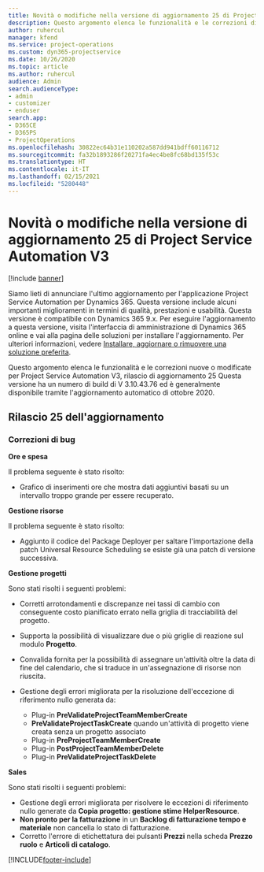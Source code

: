 ```yaml
---
title: Novità o modifiche nella versione di aggiornamento 25 di Project Service Automation V3
description: Questo argomento elenca le funzionalità e le correzioni disponibili nella versione di aggiornamento 25 di Project Service Automation V3.
author: ruhercul
manager: kfend
ms.service: project-operations
ms.custom: dyn365-projectservice
ms.date: 10/26/2020
ms.topic: article
ms.author: ruhercul
audience: Admin
search.audienceType:
- admin
- customizer
- enduser
search.app:
- D365CE
- D365PS
- ProjectOperations
ms.openlocfilehash: 30822ec64b31e110202a587dd941bdff60116712
ms.sourcegitcommit: fa32b1893286f20271fa4ec4be8fc68bd135f53c
ms.translationtype: HT
ms.contentlocale: it-IT
ms.lasthandoff: 02/15/2021
ms.locfileid: "5280448"
---
```

# <a name="whats-new-or-changed-in-project-service-automation-update-release-25-v3"></a>Novità o modifiche nella versione di aggiornamento 25 di Project Service Automation V3

[!include [banner](../includes/psa-now-project-operations.md)]

Siamo lieti di annunciare l'ultimo aggiornamento per l'applicazione Project Service Automation per Dynamics 365. Questa versione include alcuni importanti miglioramenti in termini di qualità, prestazioni e usabilità. Questa versione è compatibile con Dynamics 365 9.x. Per eseguire l'aggiornamento a questa versione, visita l'interfaccia di amministrazione di Dynamics 365 online e vai alla pagina delle soluzioni per installare l'aggiornamento. Per ulteriori informazioni, vedere [Installare, aggiornare o rimuovere una soluzione preferita](https://docs.microsoft.com/power-platform/admin/install-remove-preferred-solution).

Questo argomento elenca le funzionalità e le correzioni nuove o modificate per Project Service Automation V3, rilascio di aggiornamento 25 Questa versione ha un numero di build di V 3.10.43.76 ed è generalmente disponibile tramite l'aggiornamento automatico di ottobre 2020.

## <a name="update-release-25"></a>Rilascio 25 dell'aggiornamento

### <a name="bug-fixes"></a>Correzioni di bug

**Ore e spesa**

Il problema seguente è stato risolto:

- Grafico di inserimenti ore che mostra dati aggiuntivi basati su un intervallo troppo grande per essere recuperato.

**Gestione risorse**

Il problema seguente è stato risolto:

- Aggiunto il codice del Package Deployer per saltare l'importazione della patch Universal Resource Scheduling se esiste già una patch di versione successiva.

**Gestione progetti**

Sono stati risolti i seguenti problemi:

- Corretti arrotondamenti e discrepanze nei tassi di cambio con conseguente costo pianificato errato nella griglia di tracciabilità del progetto.
- Supporta la possibilità di visualizzare due o più griglie di reazione sul modulo **Progetto**.
- Convalida fornita per la possibilità di assegnare un'attività oltre la data di fine del calendario, che si traduce in un'assegnazione di risorse non riuscita.
- Gestione degli errori migliorata per la risoluzione dell'eccezione di riferimento nullo generata da:

    - Plug-in **PreValidateProjectTeamMemberCreate**
    - **PreValidateProjectTaskCreate** quando un'attività di progetto viene creata senza un progetto associato
    - Plug-in **PreProjectTeamMemberCreate**
    - Plug-in **PostProjectTeamMemberDelete**
    - Plug-in **PreValidateProjectTaskDelete**

**Sales**

Sono stati risolti i seguenti problemi:

- Gestione degli errori migliorata per risolvere le eccezioni di riferimento nullo generate da **Copia progetto: gestione stime HelperResource**.
- **Non pronto per la fatturazione** in un **Backlog di fatturazione tempo e materiale** non cancella lo stato di fatturazione.
- Corretto l'errore di etichettatura dei pulsanti **Prezzi** nella scheda **Prezzo ruolo** e **Articoli di catalogo**.


[!INCLUDE[footer-include](../includes/footer-banner.md)]